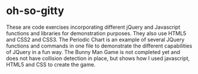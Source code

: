 # oh-so-gitty
These are code exercises incorporating different jQuery and Javascript functions and libraries for demonstration purposes. They also use HTML5 and CSS2 and CSS3. The Periodic Chart is an example of several JQuery functions and commands in one file to demonstrate the different capabilities of JQuery in a fun way. The Bunny Man Game is not completed yet and does not have collision detection in place, but shows how I used javascript, HTML5 and CSS to create the game.

